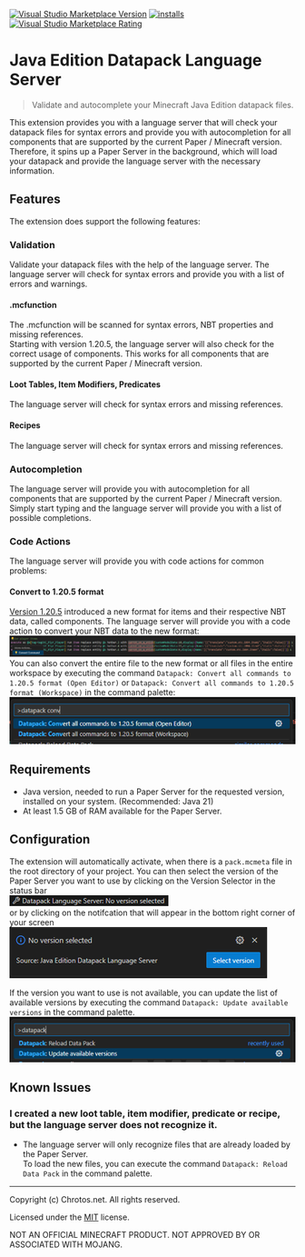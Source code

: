 [![Visual Studio Marketplace Version](https://img.shields.io/visual-studio-marketplace/v/Chrotos.java-datapack-language-server?style=for-the-badge&label=vscode%20marketplace)](https://marketplace.visualstudio.com/items?itemName=Chrotos.java-datapack-language-server)
[![installs](https://img.shields.io/vscode-marketplace/d/Chrotos.java-datapack-language-server?style=for-the-badge)](https://marketplace.visualstudio.com/items?itemName=Chrotos.java-datapack-language-server)
[![Visual Studio Marketplace Rating](https://img.shields.io/visual-studio-marketplace/r/Chrotos.java-datapack-language-server?style=for-the-badge)](https://marketplace.visualstudio.com/items?itemName=Chrotos.java-datapack-language-server&ssr=false#review-details)

# Java Edition Datapack Language Server
> Validate and autocomplete your Minecraft Java Edition datapack files.

This extension provides you with a language server that will check your datapack files for syntax errors and provide you with autocompletion for all components that are supported by the current Paper / Minecraft version.
Therefore, it spins up a Paper Server in the background, which will load your datapack and provide the language server with the necessary information.

## Features
The extension does support the following features:

### Validation
Validate your datapack files with the help of the language server. The language server will check for syntax errors and provide you with a list of errors and warnings.

#### .mcfunction
The .mcfunction will be scanned for syntax errors, NBT properties and missing references.  
Starting with version 1.20.5, the language server will also check for the correct usage of components.
This works for all components that are supported by the current Paper / Minecraft version.

#### Loot Tables, Item Modifiers, Predicates
The language server will check for syntax errors and missing references.

#### Recipes
The language server will check for syntax errors and missing references.

### Autocompletion
The language server will provide you with autocompletion for all components that are supported by the current Paper / Minecraft version.
Simply start typing and the language server will provide you with a list of possible completions.

### Code Actions
The language server will provide you with code actions for common problems:

#### Convert to 1.20.5 format
[Version 1.20.5](https://www.minecraft.net/en-us/article/minecraft-java-edition-1-20-5) introduced a new format for items and their respective NBT data, called components.
The language server will provide you with a code action to convert your NBT data to the new format:
![Code Action "Convert Command"](assets/images/codeaction-convert-command.PNG)
You can also convert the entire file to the new format or all files in the entire workspace by executing the command `Datapack: Convert all commands to 1.20.5 format (Open Editor)` or `Datapack: Convert all commands to 1.20.5 format (Workspace)` in the command palette:
![Commands "Convert Command"](assets/images/commands-convert-command.PNG)

## Requirements
- Java version, needed to run a Paper Server for the requested version, installed on your system. (Recommended: Java 21)
- At least 1.5 GB of RAM available for the Paper Server.

## Configuration
The extension will automatically activate, when there is a `pack.mcmeta` file in the root directory of your project.
You can then select the version of the Paper Server you want to use by clicking on the Version Selector in the status bar  
![Version Selector](assets/images/version-selector.PNG)  
or by clicking on the notifcation that will appear in the bottom right corner of your screen
![Version Notification](assets/images/version-notification.PNG)

If the version you want to use is not available, you can update the list of available versions by executing the command `Datapack: Update available versions` in the command palette.  
![Update available versions](assets/images/Update-available-versions.PNG)

## Known Issues
### I created a new loot table, item modifier, predicate or recipe, but the language server does not recognize it.
- The language server will only recognize files that are already loaded by the Paper Server.  
  To load the new files, you can execute the command `Datapack: Reload Data Pack` in the command palette.

----------------
Copyright (c) Chrotos.net. All rights reserved.

Licensed under the [MIT](LICENSE.md) license.

NOT AN OFFICIAL MINECRAFT PRODUCT. NOT APPROVED BY OR ASSOCIATED WITH MOJANG.